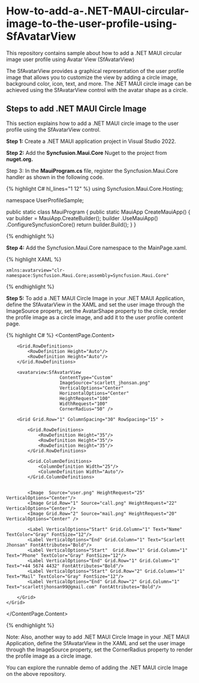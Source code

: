# How-to-add-a-.NET-MAUI-circular-image-to-the-user-profile-using-SfAvatarView
This repository contains sample about how to add a .NET MAUI circular image user profile using Avatar View (SfAvatarView)

The SfAvatarView provides a graphical representation of the user profile image that allows you to customize the view by adding a circle image, background color, icon, text, and more. The .NET MAUI circle image can be achieved using the SfAvatarView control with the avatar shape as a circle.


## Steps to add .NET MAUI Circle Image

This section explains how to add a .NET MAUI circle image to the user profile using the SfAvatarView control. 

**Step 1:** Create a .NET MAUI application project in Visual Studio 2022.

**Step 2:** Add the **Syncfusion.Maui.Core** Nuget to the project from **nuget.org.**

Step 3: In the **MauiProgram.cs** file, register the Syncfusion.Maui.Core handler as shown in the following code.

{% highlight C# hl_lines="1 12" %}
using Syncfusion.Maui.Core.Hosting;

namespace UserProfileSample;

public static class MauiProgram
{
	public static MauiApp CreateMauiApp()
	{
             var builder = MauiApp.CreateBuilder();
             builder
                   .UseMauiApp<App>()
                   .ConfigureSyncfusionCore()
             return builder.Build();
	}
}

{% endhighlight %} 

**Step 4:** Add the Syncfusion.Maui.Core namespace to the MainPage.xaml.

{% highlight XAML %}

    xmlns:avatarview="clr-namespace:Syncfusion.Maui.Core;assembly=Syncfusion.Maui.Core"
	
{% endhighlight %}

**Step 5:** To add a .NET MAUI Circle Image in your .NET MAUI Application, define the SfAvatarView in the XAML and set the user image through the ImageSource property, set the AvatarShape property to the circle, render the profile image as a circle image, and add it to the user profile content page.

{% highlight C# %}
<ContentPage.Content>
    <Grid HorizontalOptions="Center" VerticalOptions="Center" RowSpacing="30">

        <Grid.RowDefinitions>
            <RowDefinition Height="Auto"/>
            <RowDefinition Height="Auto"/>
        </Grid.RowDefinitions>

        <avatarview:SfAvatarView 
                        ContentType="Custom"
                        ImageSource="scarlett_jhonsan.png"
                        VerticalOptions="Center"
                        HorizontalOptions="Center"   
                        HeightRequest="100"
                        WidthRequest="100"
                        CornerRadius="50" />

        <Grid Grid.Row="1" ColumnSpacing="30" RowSpacing="15" >

            <Grid.RowDefinitions>
                <RowDefinition Height="35"/>
                <RowDefinition Height="35"/>
                <RowDefinition Height="35"/>
            </Grid.RowDefinitions>

            <Grid.ColumnDefinitions>
                <ColumnDefinition Width="25"/>
                <ColumnDefinition Width="Auto"/>
            </Grid.ColumnDefinitions>


            <Image  Source="user.png" HeightRequest="25" VerticalOptions="Center"/>
            <Image Grid.Row="1" Source="call.png" HeightRequest="22" VerticalOptions="Center"/>
            <Image Grid.Row="2" Source="mail.png" HeightRequest="20"  VerticalOptions="Center" />

            <Label VerticalOptions="Start" Grid.Column="1" Text="Name" TextColor="Gray" FontSize="12"/>
            <Label VerticalOptions="End" Grid.Column="1" Text="Scarlett Jhonsan" FontAttributes="Bold"/>
            <Label VerticalOptions="Start"  Grid.Row="1" Grid.Column="1" Text="Phone" TextColor="Gray" FontSize="12"/>
            <Label VerticalOptions="End" Grid.Row="1" Grid.Column="1" Text="+44 5674 4432" FontAttributes="Bold"/>
            <Label VerticalOptions="Start" Grid.Row="2" Grid.Column="1" Text="Mail" TextColor="Gray" FontSize="12"/>
            <Label VerticalOptions="End" Grid.Row="2" Grid.Column="1" Text="scarlettjhonsan99@gmail.com" FontAttributes="Bold"/>

        </Grid>
    </Grid>
</ContentPage.Content>
    
{% endhighlight %}


Note: Also, another way to add .NET MAUI Circle Image in your .NET MAUI Application, define the SfAvatarView in the XAML and set the user image through the ImageSource property, set the CornerRadius property to render the profile image as a circle image.

You can explore the runnable demo of adding the .NET MAUI circle Image on the above repository.


